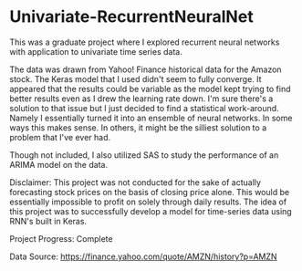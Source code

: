 # Univariate-RecurrentNeuralNet
This was a graduate project where I explored recurrent neural networks with application to univariate time series data.

The data was drawn from Yahoo! Finance historical data for the Amazon stock. The Keras model that I used didn't seem to fully converge. It appeared that the results could be variable as the model kept trying to find better results even as I drew the learning rate down. I'm sure there's a solution to that issue but I just decided to find a statistical work-around. Namely I essentially turned it into an ensemble of neural networks. In some ways this makes sense. In others, it might be the silliest solution to a problem that I've ever had.

Though not included, I also utilized SAS to study the performance of an ARIMA model on the data.

Disclaimer: This project was not conducted for the sake of actually forecasting stock prices on the basis of closing price alone. This would be essentially impossible to profit on solely through daily results. The idea of this project was to successfully develop a model for time-series data using RNN's built in Keras.

Project Progress: Complete

Data Source: https://finance.yahoo.com/quote/AMZN/history?p=AMZN
